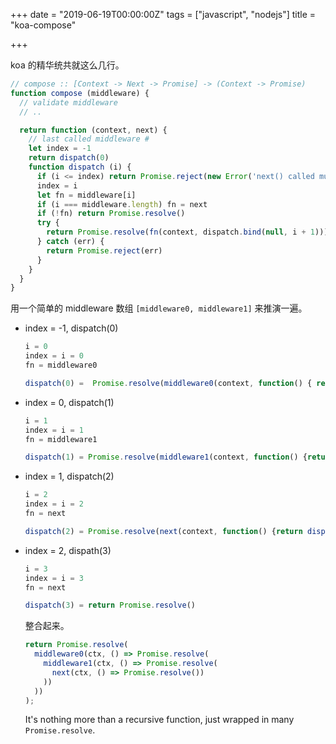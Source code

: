 +++
date = "2019-06-19T00:00:00Z"
tags = ["javascript", "nodejs"]
title = "koa-compose"

+++

koa 的精华统共就这么几行。

```js
// compose :: [Context -> Next -> Promise] -> (Context -> Promise)
function compose (middleware) {
  // validate middleware
  // ..

  return function (context, next) {
    // last called middleware #
    let index = -1
    return dispatch(0)
    function dispatch (i) {
      if (i <= index) return Promise.reject(new Error('next() called multiple times'))
      index = i
      let fn = middleware[i]
      if (i === middleware.length) fn = next
      if (!fn) return Promise.resolve()
      try {
        return Promise.resolve(fn(context, dispatch.bind(null, i + 1)));
      } catch (err) {
        return Promise.reject(err)
      }
    }
  }
}
```

用一个简单的 middleware 数组 `[middleware0, middleware1]` 来推演一遍。

-   index = -1, dispatch(0)

    ```js
    i = 0
    index = i = 0
    fn = middleware0

    dispatch(0) =  Promise.resolve(middleware0(context, function() { return dispatch(1) }));
    ```

-   index = 0, dispatch(1)

    ```js
    i = 1
    index = i = 1
    fn = middleware1

    dispatch(1) = Promise.resolve(middleware1(context, function() {return dispatch(2)}));
    ```

-   index = 1, dispatch(2)

    ```js
    i = 2
    index = i = 2
    fn = next

    dispatch(2) = Promise.resolve(next(context, function() {return dispatch(3)}));
    ```

-   index = 2, dispath(3)

    ```js
    i = 3
    index = i = 3
    fn = next

    dispatch(3) = return Promise.resolve()
    ```


    整合起来。

    ```js
    return Promise.resolve(
      middleware0(ctx, () => Promise.resolve(
        middleware1(ctx, () => Promise.resolve(
          next(ctx, () => Promise.resolve())
        ))
      ))
    );
    ```

    It's nothing more than a recursive function, just wrapped in many `Promise.resolve`.
